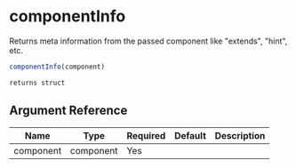 # componentInfo

Returns meta information from the passed component like "extends", "hint", etc.

```javascript
componentInfo(component)
```

```javascript
returns struct
```

## Argument Reference

| Name | Type | Required | Default | Description |
| --- | --- | --- | --- | --- |
| component | component | Yes |  |  |
